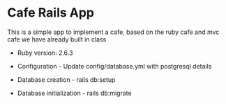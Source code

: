 # Cafe Rails App

This is a simple app to implement a cafe, based on the ruby cafe and mvc cafe we have already built in class

- Ruby version: 2.6.3

- Configuration - Update config/database.yml with postgresql details

- Database creation - rails db:setup

- Database initialization - rails db:migrate
